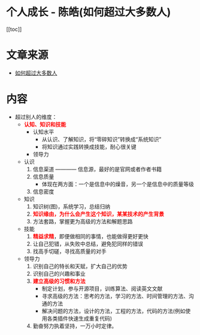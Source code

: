 # 个人成长 - 陈皓(如何超过大多数人)

[[toc]]

# 文章来源

* [如何超过大多数人](https://coolshell.cn/articles/19464.html)

# 内容

* 超过别人的维度：
    * <font color='red'>**认知、知识和技能**</font>
        * 认知水平
            * 从认识、了解知识，将“零碎知识”转换成“系统知识”
            * 将知识通过实践转换成技能，耐心很关键
        * 领导力
    * 认识
        1. 信息渠道  ———— 信息源，最好的是官网或者作者书籍
        2. 信息质量
            * 体现在两方面：一个是信息中的燥音，另一个是信息中的质量等级
        3. 信息密度
    * 知识
        1. 知识树(图)，系统学习，总结归纳
        2. <font color='red'>**知识缘由，为什么会产生这个知识，某某技术的产生背景**</font>
        3. 方法套路，掌握更为高级的方法和解题思路
    * 技能
        1. <font color='red'>**精益求精**</font>，即便做相同的事情，也能做得更好更快
        2. 让自己犯错，从失败中总结，避免犯同样的错误
        3. 找高手切磋，寻找高质量的对手
    * 领导力
        1. 识别自己的特长和天赋，扩大自己的优势
        2. 识别自己的兴趣和事业
        3. <font color='red'>**建立高级的习惯和方法**</font>
            * 制定计划，参与开源项目，训练算法、阅读英文文献
            * 寻求高级的方法：思考的方法，学习的方法、时间管理的方法、沟通的方法
            * 解决问题的方法，设计的方法，工程的方法，代码的方法(例如使用各类插件快速生成重复代码)
        4. 勤奋努力执着坚持，一万小时定律。 
